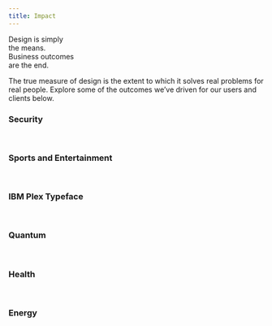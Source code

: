```yaml
---
title: Impact
---
```


<title-block>
Design is simply<br>
the means.<br>
<span>Business outcomes
<br>are the end.</span>
</title-block>

<grid background="gray-10">
<column lg="10">

<p size="xl">The true measure of design is the extent to which it solves real problems for real people. Explore some of the outcomes we’ve driven for our users and clients below.</p>

<icon name="ArrowDown32"></icon>

</column>
</grid>

<grid background="gray-10">
<column lg="4">

### Security

</column>

<column lg="4" md="4">
  <tile tile_name="Prioritizing both easy-of-use and security" tile_optional="medium.com" tile_href="http://www.google.com">
    <img src="images/Image_1.png" alt="" class="img--sm"/>
  </tile>

</column>
<column lg="4" md="4">

  <tile tile_name="" tile_optional="" tile_href="">
    <img src="images/Image_2.png" alt="" class="img--sm"/>
  </tile>

</column>
<column lg="4" md="4">

  <tile tile_name="" tile_optional="" tile_href="">
    <img src="images/Image_3.png" alt="" class="img--sm"/>
  </tile>

</column>
</grid>
<grid background="gray-10">
<column lg="4">

### Sports and Entertainment

</column>

<column lg="4" md="4">
  <tile tile_name="" tile_optional="" tile_href="">
    <img src="images/Image_4.png" alt="" class="img--sm"/>
  </tile>

</column>
<column lg="4" md="4">

  <tile tile_name="" tile_optional="" tile_href="">
    <img src="images/Image_5.png" alt="" class="img--sm"/>
  </tile>

</column>
<column lg="4" md="4">

  <tile tile_name="" tile_optional="" tile_href="">
    <img src="images/Image_6.png" alt="" class="img--sm"/>
  </tile>

</column>
</grid>
<grid background="gray-10">
<column lg="4">

### IBM Plex Typeface

</column>

<column lg="4" md="4">
  <tile tile_name="" tile_optional="" tile_href="">
    <img src="images/Image_7.png" alt="" class="img--sm"/>
  </tile>

</column>
<column lg="4" md="4">

  <tile tile_name="" tile_optional="" tile_href="">
    <img src="images/Image_8.png" alt="" class="img--sm"/>
  </tile>

</column>
<column lg="4" md="4">

  <tile tile_name="" tile_optional="" tile_href="">
    <img src="images/Image_9.png" alt="" class="img--sm"/>
  </tile>

</column>
</grid>

<grid background="gray-10">
<column lg="4">

### Quantum
<!-- -->
</column>

<column lg="4" md="4">
  <tile tile_name="" tile_optional="" tile_href="">
    <img src="images/Image_10.png" alt="" class="img--sm"/>
  </tile>

</column>
<column lg="4" md="4">

  <tile tile_name="" tile_optional="" tile_href="">
    <img src="images/Image_11.png" alt="" class="img--sm"/>
  </tile>

</column>
<column lg="4" md="4">

  <tile tile_name="" tile_optional="" tile_href="">
    <img src="images/Image_12.png" alt="" class="img--sm"/>
  </tile>

</column>
</grid>

<grid background="gray-10">
<column lg="4">

### Health
<!-- -->
</column>

<column lg="4" md="4">
  <tile tile_name="" tile_optional="" tile_href="">
    <img src="images/Image_13.png" alt="" class="img--sm"/>
  </tile>

</column>
<column lg="4" md="4">

  <tile tile_name="" tile_optional="" tile_href="">
    <img src="images/Image_14.png" alt="" class="img--sm"/>
  </tile>

</column>
<column lg="4" md="4">

  <tile tile_name="" tile_optional="" tile_href="">
    <img src="images/Image_15.png" alt="" class="img--sm"/>
  </tile>

</column>
</grid>
<grid background="gray-10">
<column lg="4">

### Energy

</column>

<column lg="4" md="4">
  <tile tile_name="" tile_optional="" tile_href="">
    <img src="images/Image_16.png" alt="" class="img--sm"/>
  </tile>

</column>
<column lg="4" md="4">

  <tile tile_name="" tile_optional="" tile_href="">
    <img src="images/Image_17.png" alt="" class="img--sm"/>
  </tile>

</column>
<column lg="4" md="4">

  <tile tile_name="" tile_optional="" tile_href="">
    <img src="images/Image_18.png" alt="" class="img--sm"/>
  </tile>

</column>
</grid>

